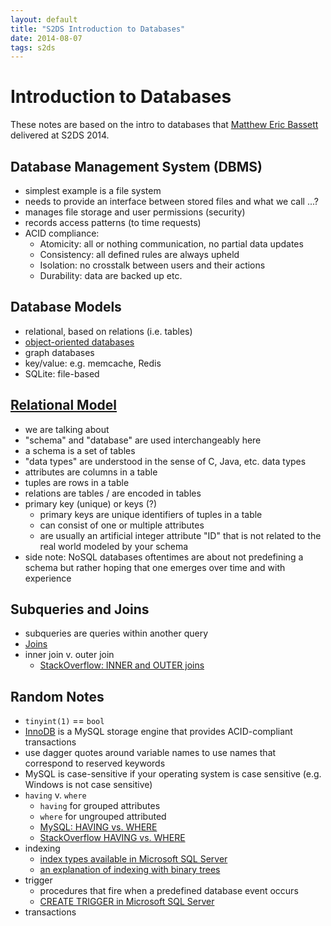 ```yaml
---
layout: default
title: "S2DS Introduction to Databases"
date: 2014-08-07
tags: s2ds
---
```


# Introduction to Databases

These notes are based on the intro to databases that
[Matthew Eric Bassett](https://twitter.com/mebassett) delivered at S2DS 2014.

## Database Management System (DBMS)

- simplest example is a file system
- needs to provide an interface between stored files and what we call ...?
- manages file storage and user permissions (security)
- records access patterns (to time requests)
- ACID compliance:
    * Atomicity: all or nothing communication, no partial data updates
    * Consistency: all defined rules are always upheld
    * Isolation: no crosstalk between users and their actions
    * Durability: data are backed up etc.

## Database Models

- relational, based on relations (i.e. tables)
- [object-oriented databases](https://en.wikipedia.org/wiki/Object_database)
- graph databases
- key/value: e.g. memcache, Redis
- SQLite: file-based

## [Relational Model](https://en.wikipedia.org/wiki/Relational_model)

- we are talking about
- "schema" and "database" are used interchangeably here
- a schema is a set of tables
- "data types" are understood in the sense of C, Java, etc. data types
- attributes are columns in a table
- tuples are rows in a table
- relations are tables / are encoded in tables
- primary key (unique) or keys (?)
    * primary keys are unique identifiers of tuples in a table
    * can consist of one or multiple attributes
    * are usually an artificial integer attribute "ID" that is not
      related to the real world modeled by your schema
- side note: NoSQL databases oftentimes are about not predefining a
  schema but rather hoping that one emerges over time and with experience

## Subqueries and Joins

- subqueries are queries within another query
- [Joins](https://en.wikipedia.org/wiki/Join_(SQL))
- inner join v. outer join
    * [StackOverflow: INNER and OUTER joins](https://stackoverflow.com/questions/38549/difference-between-inner-and-outer-joins)

## Random Notes

- `tinyint(1)` == `bool`
- [InnoDB](https://en.wikipedia.org/wiki/InnoDB) is a MySQL storage engine
  that provides ACID-compliant transactions
- use dagger quotes around variable names to use names that correspond
  to reserved keywords
- MySQL is case-sensitive if your operating system is case sensitive
  (e.g. Windows is not case sensitive)
- `having` v. `where`
    * `having` for grouped attributes
    * `where` for ungrouped attributed
    * [MySQL: HAVING vs. WHERE](http://lists.mysql.com/mysql/134036)
    * [StackOverflow HAVING vs. WHERE](https://stackoverflow.com/questions/2905292/where-vs-having)
- indexing
    * [index types available in Microsoft SQL Server](http://msdn.microsoft.com/en-us/library/ms175049.aspx)
    * [an explanation of indexing with binary trees](https://www.simple-talk.com/sql/learn-sql-server/sql-server-index-basics/)
- trigger
    * procedures that fire when a predefined database event occurs
    * [CREATE TRIGGER in Microsoft SQL Server](http://msdn.microsoft.com/en-us/library/ms189799.aspx)
- transactions

